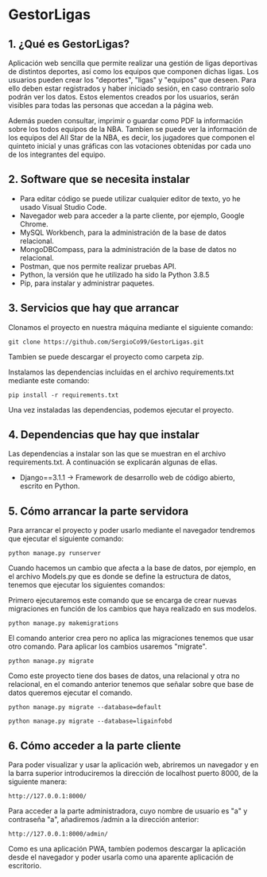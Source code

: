 # GestorLigas

## 1. ¿Qué es GestorLigas?
Aplicación web sencilla que permite realizar una gestión de ligas deportivas de distintos deportes, así como los equipos que componen dichas ligas.
Los usuarios pueden crear los "deportes", "ligas" y "equipos" que deseen. Para ello deben estar registrados y haber iniciado sesión, en caso contrario solo podrán ver los datos. Estos elementos creados por los usuarios, serán visibles para todas las personas que accedan a la página web.

Además pueden consultar, imprimir o guardar como PDF la información sobre los todos equipos de la NBA. Tambíen se puede ver la información de los equipos del All Star de la NBA, es decir, los jugadores que componen el quinteto inicial y unas gráficas con las votaciones obtenidas por cada uno de los integrantes del equipo.


## 2. Software que se necesita instalar

* Para editar código se puede utilizar cualquier editor de texto, yo he usado Visual Studio Code.
* Navegador web para acceder a la parte cliente, por ejemplo, Google Chrome.
* MySQL Workbench, para la administración de la base de datos relacional.
* MongoDBCompass, para la administración de la base de datos no relacional.
* Postman, que nos permite realizar pruebas API.
* Python, la versión que he utilizado ha sido la Python 3.8.5
* Pip, para instalar y administrar paquetes.

## 3. Servicios que hay que arrancar
Clonamos el proyecto en nuestra máquina mediante el siguiente comando:
```
git clone https://github.com/SergioCo99/GestorLigas.git
````
Tambien se puede descargar el proyecto como carpeta zip.

Instalamos las dependencias incluidas en el archivo requirements.txt mediante este comando:
```
pip install -r requirements.txt
````
Una vez instaladas las dependencias, podemos ejecutar el proyecto.

## 4. Dependencias que hay que instalar
Las dependencias a instalar son las que se muestran en el archivo requirements.txt. A continuación se explicarán algunas de ellas.

* Django==3.1.1 -> Framework de desarrollo web de código abierto, escrito en Python.

## 5. Cómo arrancar la parte servidora
Para arrancar el proyecto y poder usarlo mediante el navegador tendremos que ejecutar el siguiente comando:
```
python manage.py runserver
````

Cuando hacemos un cambio que afecta a la base de datos, por ejemplo, en el archivo Models.py que es donde se define la estructura de datos, tenemos que ejecutar los siguientes comandos:

Primero ejecutaremos este comando que se encarga de crear nuevas migraciones en función de los cambios que haya realizado en sus modelos.
```
python manage.py makemigrations
````

El comando anterior crea pero no aplica las migraciones tenemos que usar otro comando. Para aplicar los cambios usaremos "migrate".

```
python manage.py migrate
````

Como este proyecto tiene dos bases de datos, una relacional y otra no relacional, en el comando anterior tenemos que señalar sobre que base de datos queremos ejecutar el comando.

```
python manage.py migrate --database=default
````

```
python manage.py migrate --database=ligainfobd
````

## 6. Cómo acceder a la parte cliente
Para poder visualizar y usar la aplicación web, abriremos un navegador y en la barra superior introduciremos la dirección de localhost puerto 8000, de la siguiente manera:
```
http://127.0.0.1:8000/
````
Para acceder a la parte administradora, cuyo nombre de usuario es "a" y contraseña "a", añadiremos /admin a la dirección anterior:
```
http://127.0.0.1:8000/admin/
````
Como es una aplicación PWA, tambíen podemos descargar la aplicación desde el navegador y poder usarla como una aparente aplicación de escritorio.
